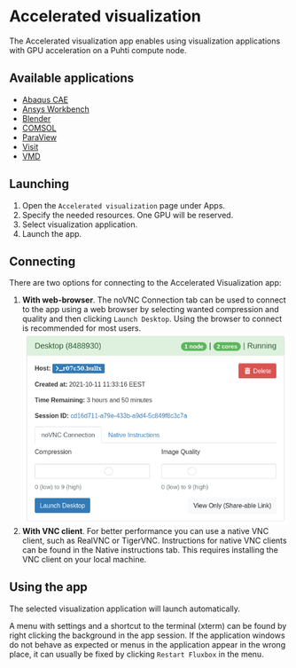 # Accelerated visualization
The Accelerated visualization app enables using visualization applications with GPU acceleration on a Puhti compute node.

## Available applications
* [Abaqus CAE](../../apps/abaqus.md)
* [Ansys Workbench](../../apps/ansys.md)
* [Blender](../../../support/tutorials/blender-tutorial/)
* [COMSOL](../../apps/comsol.md)
* [ParaView](../../apps/paraview.md)
* [Visit](../../apps/visit.md)
* [VMD](../../apps/vmd.md)

## Launching
1. Open the `Accelerated visualization` page under Apps.
2. Specify the needed resources. One GPU will be reserved.
3. Select visualization application.
4. Launch the app.

## Connecting
There are two options for connecting to the Accelerated Visualization app:

1. **With web-browser**.
The noVNC Connection tab can be used to connect to the app using a web browser by selecting wanted compression and quality and then clicking `Launch Desktop`.
Using the browser to connect is recommended for most users.
![](../../img/ood-vnc-connect.png)
2. **With VNC client**.
For better performance you can use a native VNC client, such as RealVNC or TigerVNC.
Instructions for native VNC clients can be found in the Native instructions tab.
This requires installing the VNC client on your local machine.

## Using the app
The selected visualization application will launch automatically.

A menu with settings and a shortcut to the terminal (xterm) can be found by right clicking the background in the app session.
If the application windows do not behave as expected or menus in the application appear in the wrong place, it can usually be fixed by clicking `Restart Fluxbox` in the menu.
